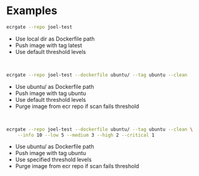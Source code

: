 # Examples

```bash
ecrgate --repo joel-test
```
- Use local dir as Dockerfile path
- Push image with tag latest
- Use default threshold levels

&nbsp;

```bash
ecrgate --repo joel-test --dockerfile ubuntu/ --tag ubuntu --clean
```
- Use ubuntu/ as Dockerfile path
- Push image with tag ubuntu
- Use default threshold levels
- Purge image from ecr repo if scan fails threshold

&nbsp;

```bash
ecrgate --repo joel-test --dockerfile ubuntu/ --tag ubuntu --clean \
    --info 10 --low 5 --medium 3 --high 2 --critical 1
```
- Use ubuntu/ as Dockerfile path
- Push image with tag ubuntu
- Use specified threshold levels
- Purge image from ecr repo if scan fails threshold